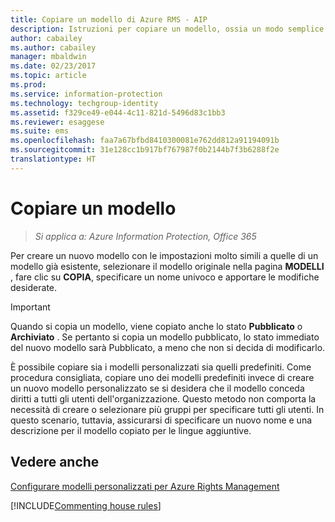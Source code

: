 ```yaml
---
title: Copiare un modello di Azure RMS - AIP
description: Istruzioni per copiare un modello, ossia un modo semplice per creare un nuovo modello con impostazioni molto simili a un modello esistente.
author: cabailey
ms.author: cabailey
manager: mbaldwin
ms.date: 02/23/2017
ms.topic: article
ms.prod: 
ms.service: information-protection
ms.technology: techgroup-identity
ms.assetid: f329ce49-e044-4c11-821d-5496d83c1bb3
ms.reviewer: esaggese
ms.suite: ems
ms.openlocfilehash: faa7a67bfbd8410300081e762dd812a91194091b
ms.sourcegitcommit: 31e128cc1b917bf767987f0b2144b7f3b6288f2e
translationtype: HT
---
```

# <a name="copy-a-template"></a>Copiare un modello

>*Si applica a: Azure Information Protection, Office 365*

Per creare un nuovo modello con le impostazioni molto simili a quelle di un modello già esistente, selezionare il modello originale nella pagina **MODELLI** , fare clic su **COPIA**, specificare un nome univoco e apportare le modifiche desiderate.

> [!IMPORTANT]
> Quando si copia un modello, viene copiato anche lo stato **Pubblicato** o **Archiviato** . Se pertanto si copia un modello pubblicato, lo stato immediato del nuovo modello sarà Pubblicato, a meno che non si decida di modificarlo.

È possibile copiare sia i modelli personalizzati sia quelli predefiniti. Come procedura consigliata, copiare uno dei modelli predefiniti invece di creare un nuovo modello personalizzato se si desidera che il modello conceda diritti a tutti gli utenti dell'organizzazione. Questo metodo non comporta la necessità di creare o selezionare più gruppi per specificare tutti gli utenti. In questo scenario, tuttavia, assicurarsi di specificare un nuovo nome e una descrizione per il modello copiato per le lingue aggiuntive.



## <a name="see-also"></a>Vedere anche
[Configurare modelli personalizzati per Azure Rights Management](configure-custom-templates.md)

[!INCLUDE[Commenting house rules](../includes/houserules.md)]